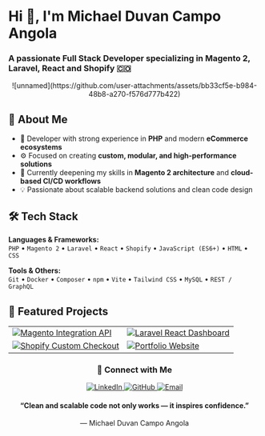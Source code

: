 <h1>Hi 👋, I'm Michael Duvan Campo Angola</h1>
<h3>
  A passionate Full Stack Developer specializing in Magento 2, Laravel, React and Shopify 🇨🇴
</h3>

<p align="center">
 ![unnamed](https://github.com/user-attachments/assets/bb33cf5e-b984-48b8-a270-f576d777b422)
</p>


## 🚀 About Me

- 🧠 Developer with strong experience in **PHP** and modern **eCommerce ecosystems**  
- ⚙️ Focused on creating **custom, modular, and high-performance solutions**  
- 🌱 Currently deepening my skills in **Magento 2 architecture** and **cloud-based CI/CD workflows**  
- 💡 Passionate about scalable backend solutions and clean code design  

## 🛠️ Tech Stack

**Languages & Frameworks:**  
`PHP` • `Magento 2` • `Laravel` • `React` • `Shopify` • `JavaScript (ES6+)` • `HTML` • `CSS`  

**Tools & Others:**  
`Git` • `Docker` • `Composer` • `npm` • `Vite` • `Tailwind CSS` • `MySQL` • `REST / GraphQL`  

## 🚀 Featured Projects

<div align="center">
  <table>
    <tr>
      <td>
        <a href="https://github.com/michaelduvan/magento-integration-api" target="_blank">
          <img
            src="https://github-readme-stats.vercel.app/api/pin/?username=michaelduvan&repo=magento-integration-api&theme=dracula"
            alt="Magento Integration API"
          />
        </a>
      </td>
      <td>
        <a href="https://github.com/michaelduvan/laravel-react-dashboard" target="_blank">
          <img
            src="https://github-readme-stats.vercel.app/api/pin/?username=michaelduvan&repo=laravel-react-dashboard&theme=dracula"
            alt="Laravel React Dashboard"
          />
        </a>
      </td>
    </tr>
    <tr>
      <td>
        <a href="https://github.com/michaelduvan/shopify-custom-checkout" target="_blank">
          <img
            src="https://github-readme-stats.vercel.app/api/pin/?username=michaelduvan&repo=shopify-custom-checkout&theme=dracula"
            alt="Shopify Custom Checkout"
          />
        </a>
      </td>
      <td>
        <a href="https://github.com/michaelduvan/portfolio" target="_blank">
          <img
            src="https://github-readme-stats.vercel.app/api/pin/?username=michaelduvan&repo=portfolio&theme=dracula"
            alt="Portfolio Website"
          />
        </a>
      </td>
    </tr>
  </table>
</div>

<h3 align="center">🤝 Connect with Me</h3>

<p align="center">
  <a href="https://www.linkedin.com/in/michael-duvan-campo-angola/" target="_blank">
    <img src="https://img.icons8.com/doodle/40/000000/linkedin--v2.png" alt="LinkedIn"/>
  </a>
  <a href="https://github.com/michaelduvan" target="_blank">
    <img src="https://img.icons8.com/doodle/40/000000/github--v1.png" alt="GitHub"/>
  </a>
  <a href="mailto:mduvan.campo@gmail.com" target="_blank">
    <img src="https://img.icons8.com/doodle/40/000000/gmail--v2.png" alt="Email"/>
  </a>
</p>

<h4 align="center">
“Clean and scalable code not only works — it inspires confidence.”  
</h4>

<p align="center">— Michael Duvan Campo Angola</p>
